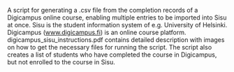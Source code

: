 A script for generating a .csv file from the completion records of a Digicampus online course, enabling multiple entries to be imported into Sisu at once. Sisu is the student information system of e.g. University of Helsinki. Digicampus (www.digicampus.fi) is an online course platform. digicampus_sisu_instructions.pdf contains detailed description with images on how to get the necessary files for running the script. The script also creates a list of students who have completed the course in Digicampus, but not enrolled to the course in Sisu.
